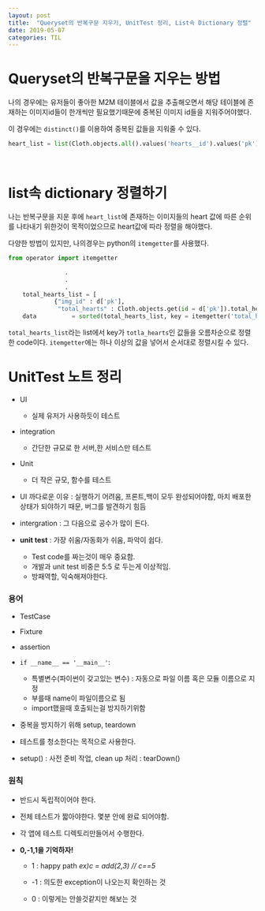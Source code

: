```yaml
---
layout: post
title:  "Queryset의 반복구문 지우기, UnitTest 정리, List속 Dictionary 정렬"
date: 2019-05-07
categories: TIL
---
```


# Queryset의 반복구문을 지우는 방법

나의 경우에는 유저들이 좋아한 M2M 테이블에서 값을 추출해오면서 해당 테이블에 존재하는 이미지id들이 한개씩만 필요했기때문에 중복된 이미지 id들을 지워주어야했다.  

이 경우에는 `distinct()`를 이용하여 중복된 값들을 지워줄 수 있다.

```python
heart_list = list(Cloth.objects.all().values('hearts__id').values('pk').distinct())
```

<br/>

# list속 dictionary 정렬하기

나는 반복구문을 지운 후에 `heart_list`에 존재하는 이미지들의 heart 값에 따른 순위를 나타내기 위한것이 목적이었으므로 heart값에 따라 정렬을 해야했다.  

다양한 방법이 있지만, 나의경우는 python의 `itemgetter`를 사용했다.
```python
from operator import itemgetter

                .
                .
                .
    total_hearts_list = [
			 {"img_id" : d['pk'],
			  "total_hearts" : Cloth.objects.get(id = d['pk']).total_hearts} for d in hearts_list]
    data	      = sorted(total_hearts_list, key = itemgetter('total_hearts'))
```

`total_hearts_list`라는 list에서 key가 `totla_hearts`인 값들을 오름차순으로 정렬한 code이다.
`itemgetter`에는 하나 이상의 값을 넣어서 순서대로 정렬시킬 수 있다.


# UnitTest 노트 정리

- UI
  - 실제 유저가 사용하듯이 테스트
- integration
  - 간단한 규모로 한 서버,한 서비스만 테스트
- Unit
  - 더 작은 규모, 함수를 테스트

- UI 까다로운 이유 : 실행하기 어려움, 프론트,백이 모두 완성되어야함, 마치 배포한 상태가 되야하기 때문, 버그를 발견하기 힘듬

- intergration : 그 다음으로 공수가 많이 든다.

- **unit test** : 가장 쉬움/자동화가 쉬움, 파악이 쉽다.
  - Test code를 짜는것이 매우 중요함.
  - 개발과 unit test 비중은 5:5 로 두는게 이상적임.
  - 방패역할, 익숙해져야한다.

### 용어

- TestCase
- Fixture
- assertion

- `if __name__ == '__main__'`:
  - 특별변수(파이썬이 갖고있는 변수) : 자동으로 파일 이름 혹은 모듈 이름으로 지정
  - 부를때 name이 파일이름으로 됨
  - import했을때 호출되는걸 방지하기위함
- 중복을 방지하기 위해 setup, teardown
- 테스트를 청소한다는 목적으로 사용한다.
- setup() : 사전 준비 작업, clean up 처리 :  tearDown()

### 원칙
- 반드시 독립적이어야 한다.
- 전체 테스트가 짧아야한다. 몇분 안에 완료 되어야함.
- 각 앱에 테스트 디렉토리만들어서 수행한다.

- **0,-1,1을 기억하자!**  
  - 1 : happy path *ex)c = add(2,3) // c==5*

  - -1 : 의도한 exception이 나오는지 확인하는 것  

  - 0 : 이렇게는 안쓸것같지만 해보는 것 

